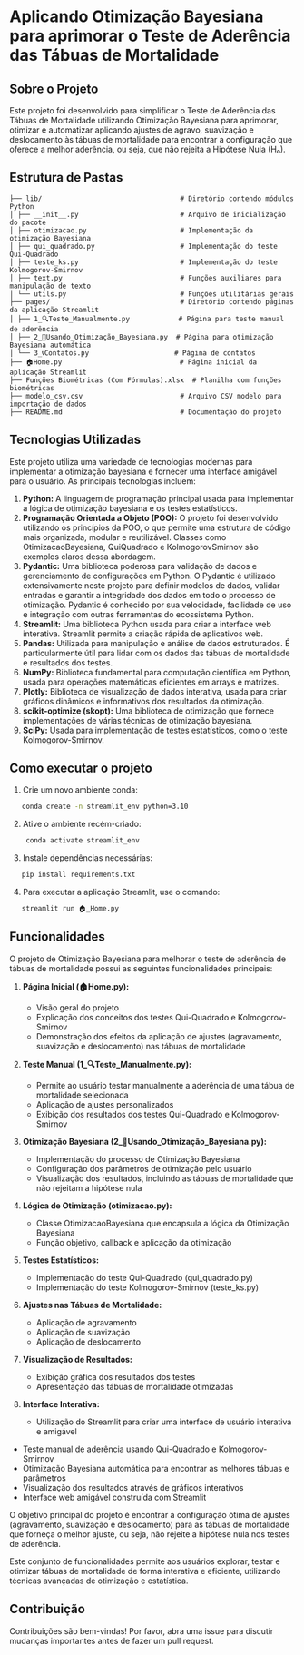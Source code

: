 # Aplicando Otimização Bayesiana para aprimorar o Teste de Aderência das Tábuas de Mortalidade

## Sobre o Projeto
Este projeto foi desenvolvido para simplificar o Teste de Aderência das Tábuas de Mortalidade utilizando Otimização Bayesiana para aprimorar, otimizar e automatizar aplicando ajustes de agravo, suavização e deslocamento às tábuas de mortalidade para encontrar a configuração que oferece a melhor aderência, ou seja, que não rejeita a Hipótese Nula (H₀).


## Estrutura de Pastas
```
├── lib/                                  # Diretório contendo módulos Python
│ ├── __init__.py                         # Arquivo de inicialização do pacote
│ ├── otimizacao.py                       # Implementação da otimização Bayesiana
│ ├── qui_quadrado.py                     # Implementação do teste Qui-Quadrado
│ ├── teste_ks.py                         # Implementação do teste Kolmogorov-Smirnov
│ ├── text.py                             # Funções auxiliares para manipulação de texto
│ └── utils.py                            # Funções utilitárias gerais
├── pages/                                # Diretório contendo páginas da aplicação Streamlit
│ ├── 1_🔍Teste_Manualmente.py            # Página para teste manual de aderência
│ ├── 2_🤖Usando_Otimização_Bayesiana.py  # Página para otimização Bayesiana automática
│ └── 3_📞Contatos.py                     # Página de contatos
├── 🏠Home.py                             # Página inicial da aplicação Streamlit
├── Funções Biométricas (Com Fórmulas).xlsx  # Planilha com funções biométricas
├── modelo_csv.csv                        # Arquivo CSV modelo para importação de dados
├── README.md                             # Documentação do projeto
```

## Tecnologias Utilizadas
Este projeto utiliza uma variedade de tecnologias modernas para implementar a otimização bayesiana e fornecer uma interface amigável para o usuário. As principais tecnologias incluem:
1. **Python:** A linguagem de programação principal usada para implementar a lógica de otimização bayesiana e os testes estatísticos.
2. **Programação Orientada a Objeto (POO):** O projeto foi desenvolvido utilizando os princípios da POO, o que permite uma estrutura de código mais organizada, modular e reutilizável. Classes como OtimizacaoBayesiana, QuiQuadrado e KolmogorovSmirnov são exemplos claros dessa abordagem.
3. **Pydantic:** Uma biblioteca poderosa para validação de dados e gerenciamento de configurações em Python. O Pydantic é utilizado extensivamente neste projeto para definir modelos de dados, validar entradas e garantir a integridade dos dados em todo o processo de otimização. Pydantic é conhecido por sua velocidade, facilidade de uso e integração com outras ferramentas do ecossistema Python.
4. **Streamlit:** Uma biblioteca Python usada para criar a interface web interativa. Streamlit permite a criação rápida de aplicativos web.
5. **Pandas:** Utilizada para manipulação e análise de dados estruturados. É particularmente útil para lidar com os dados das tábuas de mortalidade e resultados dos testes.
6. **NumPy:** Biblioteca fundamental para computação científica em Python, usada para operações matemáticas eficientes em arrays e matrizes.
7. **Plotly:** Biblioteca de visualização de dados interativa, usada para criar gráficos dinâmicos e informativos dos resultados da otimização.
8. **scikit-optimize (skopt):** Uma biblioteca de otimização que fornece implementações de várias técnicas de otimização bayesiana.
9. **SciPy:** Usada para implementação de testes estatísticos, como o teste Kolmogorov-Smirnov.

## Como executar o projeto
1. Crie um novo ambiente conda:
```bash
   conda create -n streamlit_env python=3.10
```

2. Ative o ambiente recém-criado:
```bash
    conda activate streamlit_env
```

3. Instale dependências necessárias:
```bash
   pip install requirements.txt
```

4. Para executar a aplicação Streamlit, use o comando:
```bash
   streamlit run 🏠_Home.py
```

## Funcionalidades
O projeto de Otimização Bayesiana para melhorar o teste de aderência de tábuas de mortalidade possui as seguintes funcionalidades principais:
1. **Página Inicial (🏠Home.py):**
    - Visão geral do projeto
    - Explicação dos conceitos dos testes Qui-Quadrado e Kolmogorov-Smirnov
    - Demonstração dos efeitos da aplicação de ajustes (agravamento, suavização e deslocamento) nas tábuas de mortalidade

2. **Teste Manual (1_🔍Teste_Manualmente.py):**
    - Permite ao usuário testar manualmente a aderência de uma tábua de mortalidade selecionada
    - Aplicação de ajustes personalizados
    - Exibição dos resultados dos testes Qui-Quadrado e Kolmogorov-Smirnov

3. **Otimização Bayesiana (2_🤖Usando_Otimização_Bayesiana.py):**
    - Implementação do processo de Otimização Bayesiana
    - Configuração dos parâmetros de otimização pelo usuário
    - Visualização dos resultados, incluindo as tábuas de mortalidade que não rejeitam a hipótese nula

4. **Lógica de Otimização (otimizacao.py):**
    - Classe OtimizacaoBayesiana que encapsula a lógica da Otimização Bayesiana
    - Função objetivo, callback e aplicação da otimização

5. **Testes Estatísticos:**
    - Implementação do teste Qui-Quadrado (qui_quadrado.py)
    - Implementação do teste Kolmogorov-Smirnov (teste_ks.py)

6. **Ajustes nas Tábuas de Mortalidade:**
    - Aplicação de agravamento
    - Aplicação de suavização
    - Aplicação de deslocamento

7. **Visualização de Resultados:**
    - Exibição gráfica dos resultados dos testes
    - Apresentação das tábuas de mortalidade otimizadas

8. **Interface Interativa:**
    - Utilização do Streamlit para criar uma interface de usuário interativa e amigável

- Teste manual de aderência usando Qui-Quadrado e Kolmogorov-Smirnov
- Otimização Bayesiana automática para encontrar as melhores tábuas e parâmetros
- Visualização dos resultados através de gráficos interativos
- Interface web amigável construída com Streamlit

O objetivo principal do projeto é encontrar a configuração ótima de ajustes (agravamento, suavização e deslocamento) para as tábuas de mortalidade que forneça o melhor ajuste, ou seja, não rejeite a hipótese nula nos testes de aderência.

Este conjunto de funcionalidades permite aos usuários explorar, testar e otimizar tábuas de mortalidade de forma interativa e eficiente, utilizando técnicas avançadas de otimização e estatística.

## Contribuição
Contribuições são bem-vindas! Por favor, abra uma issue para discutir mudanças importantes antes de fazer um pull request.